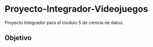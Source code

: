 # Proyecto-Integrador-Videojuegos
Proyecto Integrador para el modulo 5 de ciencia de datos.

## Objetivo
